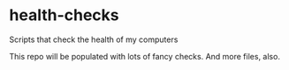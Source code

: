 # health-checks
Scripts that check the health of my computers

This repo will be populated with lots of fancy checks.
And more files, also.

